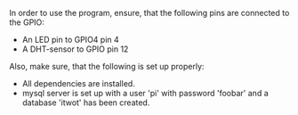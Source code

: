 In order to use the program, ensure, that the following pins are connected to the GPIO:

- An LED pin to GPIO4 pin 4
- A DHT-sensor to GPIO pin 12

Also, make sure, that the following is set up properly:
- All dependencies are installed.
- mysql server is set up with a user 'pi' with password 'foobar' and a database 'itwot' has been created.


